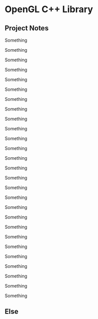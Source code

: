 # OpenGL C++ Library

## Project Notes

Something

Something

Something

Something

Something

Something

Something

Something

Something

Something

Something

Something

Something

Something

Something

Something

Something

Something

Something

Something

Something

Something

Something

Something

Something

Something

Something

## Else

